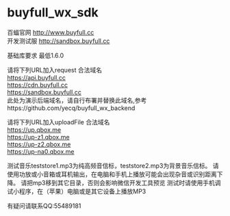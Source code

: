 # buyfull_wx_sdk
百蝠官网 http://www.buyfull.cc</br>
开发测试服 http://sandbox.buyfull.cc

基础库要求 最低1.6.0

请将下列URL加入request 合法域名</br>
https://api.buyfull.cc</br>
https://cdn.buyfull.cc</br>
https://sandbox.buyfull.cc</br>此处为演示后端域名，请自行布署并替换此域名,参考https://github.com/yecq/buyfull_wx_backend</br>


请将下列URL加入uploadFile 合法域名</br>
https://up.qbox.me</br>
https://up-z1.qbox.me</br>
https://up-z2.qbox.me</br>
https://up-na0.qbox.me</br>

测试音乐teststore1.mp3为纯高频音信标，teststore2.mp3为背景音乐信标。
请使用功放或小音箱或耳机输出，在电脑和手机上播放可能会出现杂音或识别距离下降。
请把mp3移到其它目录，否则会影响微信开发工具预览
测试时请使用手机调试小程序，在（苹果）电脑或是其它设备上播放MP3

有疑问请联系QQ:55489181
